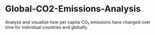 # Global-CO2-Emissions-Analysis
Analyze and visualize how per capita CO₂ emissions have changed over time for individual countries and globally.

